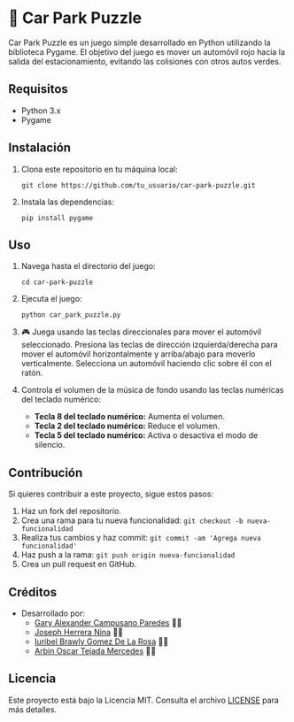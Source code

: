# 🚗 Car Park Puzzle

Car Park Puzzle es un juego simple desarrollado en Python utilizando la biblioteca Pygame. El objetivo del juego es mover un automóvil rojo hacia la salida del estacionamiento, evitando las colisiones con otros autos verdes.

## Requisitos

- Python 3.x
- Pygame

## Instalación

1. Clona este repositorio en tu máquina local:

    ```
    git clone https://github.com/tu_usuario/car-park-puzzle.git
    ```

2. Instala las dependencias:

    ```
    pip install pygame
    ```

## Uso

1. Navega hasta el directorio del juego:

    ```
    cd car-park-puzzle
    ```

2. Ejecuta el juego:

    ```
    python car_park_puzzle.py
    ```

3. 🎮 Juega usando las teclas direccionales para mover el automóvil seleccionado. Presiona las teclas de dirección izquierda/derecha para mover el automóvil horizontalmente y arriba/abajo para moverlo verticalmente. Selecciona un automóvil haciendo clic sobre él con el ratón.

4. Controla el volumen de la música de fondo usando las teclas numéricas del teclado numérico:
   - **Tecla 8 del teclado numérico:** Aumenta el volumen.
   - **Tecla 2 del teclado numérico:** Reduce el volumen.
   - **Tecla 5 del teclado numérico:** Activa o desactiva el modo de silencio.

## Contribución

Si quieres contribuir a este proyecto, sigue estos pasos:

1. Haz un fork del repositorio.
2. Crea una rama para tu nueva funcionalidad: `git checkout -b nueva-funcionalidad`
3. Realiza tus cambios y haz commit: `git commit -am 'Agrega nueva funcionalidad'`
4. Haz push a la rama: `git push origin nueva-funcionalidad`
5. Crea un pull request en GitHub.

## Créditos

- Desarrollado por:
  - [Gary Alexander Campusano Paredes](https://www.linkedin.com/in/gary-alexander-campusano-paredes-87a28724a/) 🧑‍💻
  - [Joseph Herrera Nina](https://www.linkedin.com/in/joseph-undefined-8a0033310) 🧑‍💻
  - [Iuribel Brawly Gomez De La Rosa](www.linkedin.com/in/iuribel-brawly-gomez-de-la-rosa-b443662a1/) 🧑‍💻
  - [Arbin Oscar Tejada Mercedes](https://www.linkedin.com/in/arbin-tejada-509030310/) 🧑‍💻

## Licencia

Este proyecto está bajo la Licencia MIT. Consulta el archivo [LICENSE](LICENSE) para más detalles.
